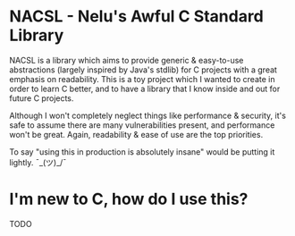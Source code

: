 
# NACSL - Nelu's Awful C Standard Library
NACSL is a library which aims to provide generic & easy-to-use abstractions (largely inspired by Java's stdlib) for C projects with a great emphasis on readability.
This is a toy project which I wanted to create in order to learn C better, and to have a library that I know inside and out for future C projects.

Although I won't completely neglect things like performance & security, it's safe to assume there are many vulnerabilities present, and performance won't be great. 
Again, readability & ease of use are the top priorities.

To say "using this in production is absolutely insane" would be putting it lightly. ¯\_(ツ)_/¯

# I'm new to C, how do I use this?
TODO
